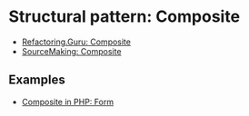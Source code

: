 # Structural pattern: Composite

- [Refactoring.Guru: Composite](https://refactoring.guru/design-patterns/composite)
- [SourceMaking: Composite](https://sourcemaking.com/design_patterns/composite)


## Examples

* [Composite in PHP: Form](Php/Form)